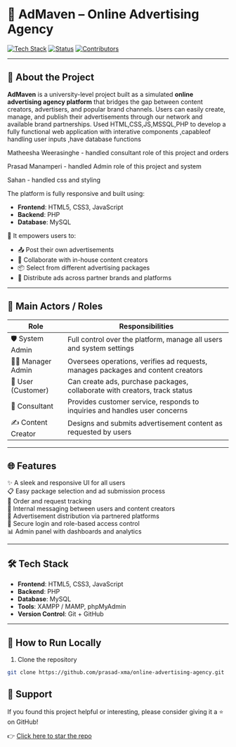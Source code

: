 # 🎯 AdMaven – Online Advertising Agency

[![Tech Stack](https://img.shields.io/badge/Built%20With-HTML%20%7C%20CSS%20%7C%20JavaScript%20%7C%20PHP%20%7C%20MySQL-blue?style=flat-square&logo=codeforces)]()
[![Status](https://img.shields.io/badge/Project%20Status-In%20Progress-green?style=flat-square)]()
[![Contributors](https://img.shields.io/badge/Team%20Members-5-brightgreen?style=flat-square&logo=github)]()

---

## 🧠 About the Project

**AdMaven** is a university-level project built as a simulated **online advertising agency platform** that bridges the gap between content creators, advertisers, and popular brand channels. Users can easily create, manage, and publish their advertisements through our network and available brand partnerships.
Used HTML,CSS,JS,MSSQL,PHP to develop a fully functional web application with interative components ,capableof handling user inputs ,have database functions

Matheesha Weerasinghe - handled consultant role of this project and orders


Prasad Manamperi - handled Admin role of this project and system


Sahan - handled css and styling

The platform is fully responsive and built using:

- **Frontend**: HTML5, CSS3, JavaScript
- **Backend**: PHP
- **Database**: MySQL

🎉 It empowers users to:
- 📤 Post their own advertisements
- 🎨 Collaborate with in-house content creators
- 📦 Select from different advertising packages
- 📡 Distribute ads across partner brands and platforms

---

## 👥 Main Actors / Roles

| Role             | Responsibilities                                                                 |
|------------------|-----------------------------------------------------------------------------------|
| 🛡️ System Admin     | Full control over the platform, manage all users and system settings            |
| 🧑‍💼 Manager Admin   | Oversees operations, verifies ad requests, manages packages and content creators |
| 👤 User (Customer) | Can create ads, purchase packages, collaborate with creators, track status       |
| 🤝 Consultant       | Provides customer service, responds to inquiries and handles user concerns       |
| ✍️ Content Creator  | Designs and submits advertisement content as requested by users                  |

---

## 🌐 Features

✨ A sleek and responsive UI for all users  
📋 Easy package selection and ad submission process  
🧾 Order and request tracking  
📨 Internal messaging between users and content creators  
📣 Advertisement distribution via partnered platforms  
🔐 Secure login and role-based access control  
📊 Admin panel with dashboards and analytics

---


## 🛠️ Tech Stack

- **Frontend**: HTML5, CSS3, JavaScript
- **Backend**: PHP
- **Database**: MySQL
- **Tools**: XAMPP / MAMP, phpMyAdmin
- **Version Control**: Git + GitHub

---

## 🚀 How to Run Locally

1. Clone the repository
```bash
git clone https://github.com/prasad-xma/online-advertising-agency.git

```

## 🙌 Support

If you found this project helpful or interesting, please consider giving it a ⭐ on GitHub!

👉 [Click here to star the repo](https://github.com/prasad-xma/online-advertising-agency/stargazers)
